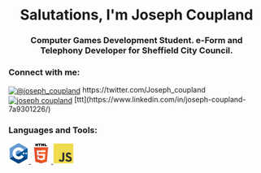<h1 align="center">Salutations, I'm Joseph Coupland</h1>
<h3 align="center">Computer Games Development Student. e-Form and Telephony Developer for Sheffield City Council.</h3>



<h3 align="left">Connect with me:</h3>
<p align="left">
<a href="https://twitter.com/@joseph_coupland" target="blank"><img align="center" src="https://raw.githubusercontent.com/rahuldkjain/github-profile-readme-generator/master/src/images/icons/Social/twitter.svg" alt="@joseph_coupland" height="30" width="40" /></a> https://twitter.com/Joseph_coupland<br/>
<a href="https://linkedin.com/in/joseph coupland" target="blank"><img align="center" src="https://raw.githubusercontent.com/rahuldkjain/github-profile-readme-generator/master/src/images/icons/Social/linked-in-alt.svg" alt="joseph coupland" height="30" width="40" /></a> [ttt](https://www.linkedin.com/in/joseph-coupland-7a9301226/)</p>

<h3 align="left">Languages and Tools:</h3>
<p align="left"> <a href="https://www.w3schools.com/cpp/" target="_blank" rel="noreferrer"> <img src="https://raw.githubusercontent.com/devicons/devicon/master/icons/cplusplus/cplusplus-original.svg" alt="cplusplus" width="40" height="40"/> </a> <a href="https://www.w3.org/html/" target="_blank" rel="noreferrer"> <img src="https://raw.githubusercontent.com/devicons/devicon/master/icons/html5/html5-original-wordmark.svg" alt="html5" width="40" height="40"/> </a> <a href="https://developer.mozilla.org/en-US/docs/Web/JavaScript" target="_blank" rel="noreferrer"> <img src="https://raw.githubusercontent.com/devicons/devicon/master/icons/javascript/javascript-original.svg" alt="javascript" width="40" height="40"/> </a> </p>
